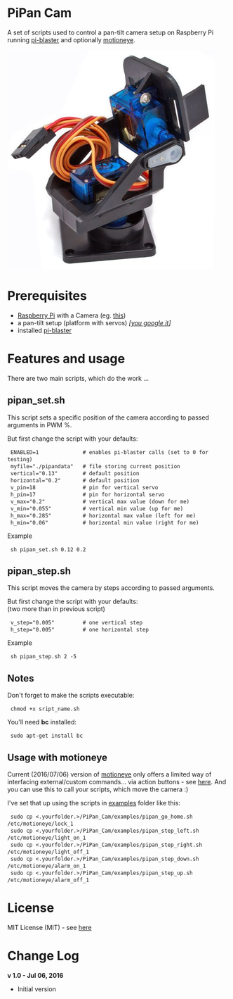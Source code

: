 PiPan Cam
=========

A set of scripts used to control a pan-tilt camera setup on Raspberry Pi running <a href="https://github.com/sarfata/pi-blaster/" target="_blank">pi-blaster</a> and optionally <a href="https://github.com/ccrisan/motioneye" target="_blank">motioneye</a>.

![Setup example](/setup_example2.jpg)

Prerequisites
=============
 - <a href="https://www.raspberrypi.org/products/" target="_blank">Raspberry Pi</a> with a Camera (eg. <a href="https://www.raspberrypi.org/products/camera-module-v2/" target="_blank">this</a>)
 - a pan-tilt setup (platform with servos) <i>[<a href="https://www.google.com/search?q=Pan%2FTilt+Camera+Platform" target="_blank">you google it</a>]</i>
 - installed <a href="https://github.com/sarfata/pi-blaster/" target="_blank">pi-blaster</a>

Features and usage
==================
There are two main scripts, which do the work ...

pipan_set.sh
------------
This script sets a specific position of the camera according to passed arguments in PWM %.

But first change the script with your defaults:

     ENABLED=1              # enables pi-blaster calls (set to 0 for testing)
     myfile="./pipandata"   # file storing current position
     vertical="0.13"        # default position
     horizontal="0.2"       # default position
     v_pin=18               # pin for vertical servo
     h_pin=17               # pin for horizontal servo
     v_max="0.2"            # vertical max value (down for me)
     v_min="0.055"          # vertical min value (up for me)
     h_max="0.285"          # horizontal max value (left for me)
     h_min="0.06"           # horizontal min value (right for me)

Example

     sh pipan_set.sh 0.12 0.2

pipan_step.sh
-------------
This script moves the camera by steps according to passed arguments.

But first change the script with your defaults:
<br/>(two more than in previous script)

     v_step="0.005"         # one vertical step
     h_step="0.005"         # one horizontal step

Example

     sh pipan_step.sh 2 -5 

Notes
-----
Don't forget to make the scripts executable:

     chmod +x sript_name.sh

You'll need <b>bc</b> installed:

     sudo apt-get install bc

Usage with motioneye
--------------------
Current (2016/07/06) version of <a href="https://github.com/ccrisan/motioneye" target="_blank">motioneye</a> only offers a limited way of interfacing external/custom commands... via action buttons - see <a href="https://github.com/ccrisan/motioneye/wiki/Action-Buttons" target="_blank">here</a>.
And you can use this to call your scripts, which move the camera :)

I've set that up using the scripts in [examples](/examples/) folder like this:

     sudo cp <.yourfolder.>/PiPan_Cam/examples/pipan_go_home.sh /etc/motioneye/lock_1
     sudo cp <.yourfolder.>/PiPan_Cam/examples/pipan_step_left.sh /etc/motioneye/light_on_1
     sudo cp <.yourfolder.>/PiPan_Cam/examples/pipan_step_right.sh /etc/motioneye/light_off_1
     sudo cp <.yourfolder.>/PiPan_Cam/examples/pipan_step_down.sh /etc/motioneye/alarm_on_1
     sudo cp <.yourfolder.>/PiPan_Cam/examples/pipan_step_up.sh /etc/motioneye/alarm_off_1

License
=======
MIT License (MIT) - see [here](LICENSE.txt)

Change Log
==========
**v 1.0 - Jul 06, 2016**

 - Initial version
 